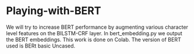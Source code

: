 # Playing-with-BERT
We will try to increase BERT performance by augmenting various character level features on the BILSTM-CRF layer.
In bert_embedding.py we output the BERT embeddings. This work is done on Colab. The version of BERT used is BERt basic Uncased.
